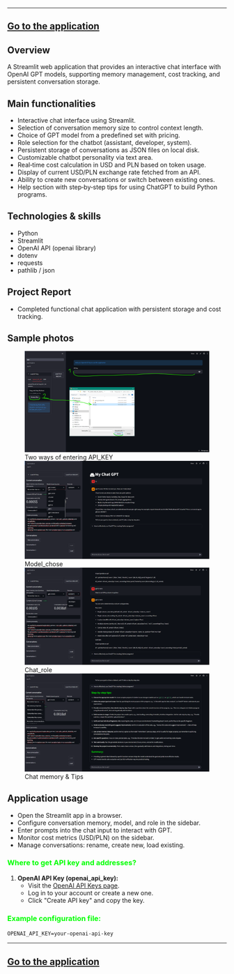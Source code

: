 <!-- # My Chat GPT -->
---
<a class="md-button md-button--primary" href="https://chat-gpt-adambiela.streamlit.app/" target="_blank">Go to the application</a>
---

## Overview
A Streamlit web application that provides an interactive chat interface with OpenAI GPT models, supporting memory management, cost tracking, and persistent conversation storage.

<!-- ## Project architecture
    in Excalidraw -->

## Main functionalities
- Interactive chat interface using Streamlit.  
- Selection of conversation memory size to control context length.  
- Choice of GPT model from a predefined set with pricing.  
- Role selection for the chatbot (assistant, developer, system).  
- Persistent storage of conversations as JSON files on local disk.  
- Customizable chatbot personality via text area.  
- Real‑time cost calculation in USD and PLN based on token usage.  
- Display of current USD/PLN exchange rate fetched from an API.  
- Ability to create new conversations or switch between existing ones.  
- Help section with step‑by‑step tips for using ChatGPT to build Python programs.

## Technologies & skills
- Python  
- Streamlit  
- OpenAI API (openai library)  
- dotenv  
- requests  
- pathlib / json  

## Project Report
- Completed functional chat application with persistent storage and cost tracking.

## Sample photos

<figure>
    <img src="../images/gpt1.png" alt="<figcaption>Two ways of entering API_KEY</figcaption>" width="600">
<figcaption>Two ways of entering API_KEY</figcaption>
    <img src="../images/gpt2.png" alt="<figcaption>Model_chose</figcaption>" width="600">
<figcaption>Model_chose</figcaption>
    <img src="../images/gpt3.png" alt="<figcaption>Chat_role</figcaption>" width="600">
<figcaption>Chat_role</figcaption>
    <img src="../images/gpt4.png" alt="<figcaption>Chat memory & Tips</figcaption>" width="600">
<figcaption>Chat memory & Tips</figcaption>
</figure>

## Application usage
- Open the Streamlit app in a browser.    
- Configure conversation memory, model, and role in the sidebar.  
- Enter prompts into the chat input to interact with GPT.  
- Monitor cost metrics (USD/PLN) on the sidebar.  
- Manage conversations: rename, create new, load existing.

### <span style='color: #00FF00;'>Where to get API key and addresses?</span>

1. **OpenAI API Key (openai_api_key):**  
   - Visit the [OpenAI API Keys page](https://platform.openai.com/account/api-keys).  
   - Log in to your account or create a new one.  
   - Click "Create API key" and copy the key.
### <span style='color: #00FF00;'>Example configuration file:</span>

```plaintext
OPENAI_API_KEY=your-openai-api-key

```

---
<a class="md-button md-button--primary" href="https://chat-gpt-adambiela.streamlit.app/" target="_blank">Go to the application</a>
---